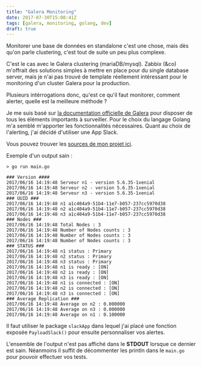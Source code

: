 ```yaml
---
title: "Galera Monitoring"
date: 2017-07-30T15:08:41Z
tags: [galera, monitoring, golang, dev]
draft: true
---
```


Monitorer une base de données en standalone c'est une chose, mais dès qu'on parle clustering, c'est tout de suite un peu plus complexe.

C'est le cas avec le Galera clustering (mariaDB/mysql). Zabbix (&co) m'offrait des solutions simples à mettre en place pour du single database server, mais je n'ai pas trouvé de template réellement intéressant pour le monitoring d'un cluster Galera pour la production.

Plusieurs intérrogations donc, qu'est ce qu'il faut monitorer, comment alerter, quelle est la meilleure méthode ?

Je me suis basé sur [la documentation officielle de Galera](http://galeracluster.com/documentation-webpages/monitoringthecluster.html) pour disposer de tous les éléments importants à surveiller.
Pour le choix du langage Golang m'a semblé m'apporter les fonctionnalités nécessaires.
Quant au choix de l'alerting, j'ai décidé d'utiliser une App Slack.

Vous pouvez trouver les [sources de mon projet ici](https://github.com/F00b4rch/GaleraMonitoring).

Exemple d'un output sain :

```
> go run main.go

### Version ####
2017/06/16 14:19:48 Serveur n1 - version 5.6.35-1xenial
2017/06/16 14:19:48 Serveur n2 - version 5.6.35-1xenial
2017/06/16 14:19:48 Serveur n3 - version 5.6.35-1xenial
### UUID ###
2017/06/16 14:19:48 n1 a1c404a9-51b4-11e7-b057-237cc5970d38
2017/06/16 14:19:48 n2 a1c404a9-51b4-11e7-b057-237cc5970d38
2017/06/16 14:19:48 n3 a1c404a9-51b4-11e7-b057-237cc5970d38
### Nodes ###
2017/06/16 14:19:48 Total Nodes : 3
2017/06/16 14:19:48 Number of Nodes counts : 3
2017/06/16 14:19:48 Number of Nodes counts : 3
2017/06/16 14:19:48 Number of Nodes counts : 3
### STATUS ###
2017/06/16 14:19:48 n1 status : Primary
2017/06/16 14:19:48 n2 status : Primary
2017/06/16 14:19:48 n3 status : Primary
2017/06/16 14:19:48 n1 is ready : [ON]
2017/06/16 14:19:48 n2 is ready : [ON]
2017/06/16 14:19:48 n3 is ready : [ON]
2017/06/16 14:19:48 n1 is connected : [ON]
2017/06/16 14:19:48 n2 is connected : [ON]
2017/06/16 14:19:48 n3 is connected : [ON]
### Average Replication ###
2017/06/16 14:19:48 Average on n2 : 0.000000
2017/06/16 14:19:48 Average on n3 : 0.000000
2017/06/16 14:19:48 Average on n1 : 0.100000
```

Il faut utiliser le package `slackApp` dans lequel j'ai placé une fonction exposée `PayloadSlack()` pour ensuite personnaliser vos alertes.

L'ensemble de l'output n'est pas affiché dans le **STDOUT** lorsque ce dernier est sain. Néanmoins il suffit de décommenter les println dans le `main.go` pour pouvoir effectuer vos tests.
